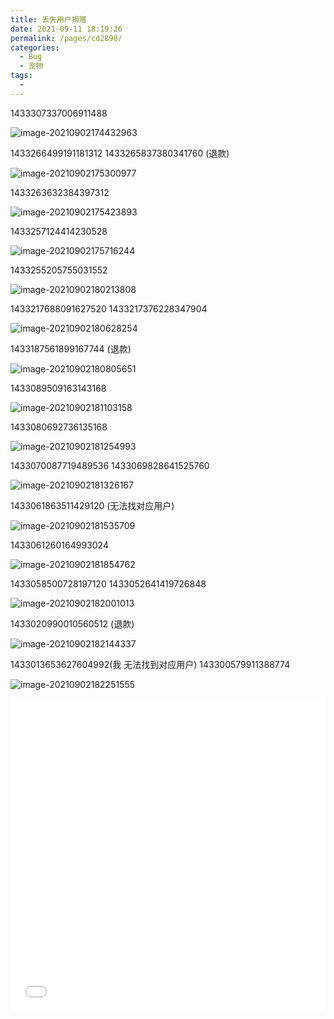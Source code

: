 ```yaml
---
title: 丢失用户捐赠
date: 2021-09-11 18:19:26
permalink: /pages/cd2898/
categories:
  - Bug
  - 宠物
tags:
  - 
---
```

1433307337006911488

![image-20210902174432963](http://img.alicbin.com/img/image-20210902174432963.png)

1433266499191181312  1433265837380341760 (退款)

![image-20210902175300977](http://img.alicbin.com/img/image-20210902175300977.png)

1433263632384397312

![image-20210902175423893](http://img.alicbin.com/img/image-20210902175423893.png)

1433257124414230528

![image-20210902175716244](http://img.alicbin.com/img/image-20210902175716244.png)



1433255205755031552

![image-20210902180213808](http://img.alicbin.com/img/image-20210902180213808.png)

1433217688091627520  1433217376228347904

![image-20210902180628254](http://img.alicbin.com/img/image-20210902180628254.png)

1433187561899167744 (退款)

![image-20210902180805651](http://img.alicbin.com/img/image-20210902180805651.png)



1433089509163143168

![image-20210902181103158](http://img.alicbin.com/img/image-20210902181103158.png)

1433080692736135168

![image-20210902181254993](http://img.alicbin.com/img/image-20210902181254993.png)

1433070087719489536 1433069828641525760

![image-20210902181326167](http://img.alicbin.com/img/image-20210902181326167.png)

1433061863511429120 (无法找对应用户)

![image-20210902181535709](http://img.alicbin.com/img/image-20210902181535709.png)

1433061260164993024

![image-20210902181854762](http://img.alicbin.com/img/image-20210902181854762.png)



1433058500728197120 1433052641419726848

![image-20210902182001013](http://img.alicbin.com/img/image-20210902182001013.png)

1433020990010560512 (退款)

![image-20210902182144337](http://img.alicbin.com/img/image-20210902182144337.png)



1433013653627604992(我 无法找到对应用户)  143300579911388774

![image-20210902182251555](http://img.alicbin.com/img/image-20210902182251555.png)

<iframe src="//player.bilibili.com/player.html?aid=462522917&bvid=BV1pL411b7oY&cid=394579995&page=1" scrolling="no" border="0" width="100%" height="500px" frameborder="no" framespacing="0" allowfullscreen="true"> </iframe>